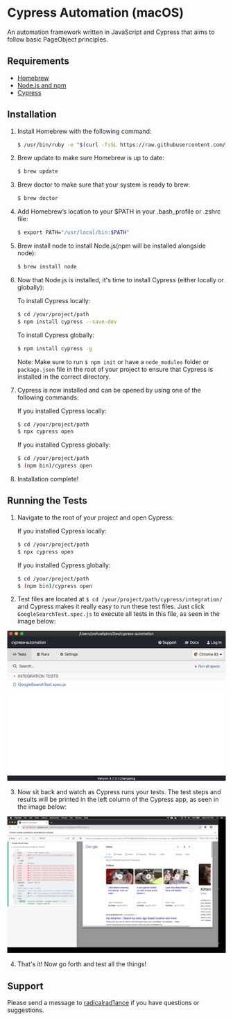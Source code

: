 # Cypress Automation (macOS)
An automation framework written in JavaScript and Cypress that aims to follow basic PageObject principles.

## Requirements
* [Homebrew](https://brew.sh/)
* [Node.js and npm](https://nodejs.org/en/)
* [Cypress](https://www.cypress.io/)

## Installation
1. Install Homebrew with the following command:

    ~~~ sh
    $ /usr/bin/ruby -e "$(curl -fsSL https://raw.githubusercontent.com/Homebrew/install/master/install)"
    ~~~

2. Brew update to make sure Homebrew is up to date:

    ~~~ sh
    $ brew update
    ~~~
    
3. Brew doctor to make sure that your system is ready to brew:

    ~~~ sh
    $ brew doctor
    ~~~

4. Add Homebrew’s location to your $PATH in your .bash_profile or .zshrc file:

    ~~~ sh
    $ export PATH="/usr/local/bin:$PATH"
    ~~~

5. Brew install node to install Node.js(npm will be installed alongside node):

    ~~~ sh
    $ brew install node
    ~~~

7. Now that Node.js is installed, it's time to install Cypress (either locally or globally):
    
    To install Cypress locally:
    ~~~ sh
    $ cd /your/project/path
    $ npm install cypress --save-dev
    ~~~
    
    To install Cypress globally:
    ~~~ sh
    $ npm install cypress -g
    ~~~
    
    Note: Make sure to run `$ npm init` or have a `node_modules` folder or `package.json` file in the root of your project to ensure that Cypress is installed in the correct directory.
    
8. Cypress is now installed and can be opened by using one of the following commands:
    
    If you installed Cypress locally:
    ~~~ sh
    $ cd /your/project/path
    $ npx cypress open
    ~~~
    
    If you installed Cypress globally:
    ~~~ sh
    $ cd /your/project/path
    $ (npm bin)/cypress open
    ~~~

9. Installation complete!

## Running the Tests

1. Navigate to the root of your project and open Cypress:

    If you installed Cypress locally:
    ~~~ sh
    $ cd /your/project/path
    $ npx cypress open
    ~~~
    
    If you installed Cypress globally:
    ~~~ sh
    $ cd /your/project/path
    $ (npm bin)/cypress open
    ~~~
    
2. Test files are located at `$ cd /your/project/path/cypress/integration/` and Cypress makes it really easy to run these test files. Just click `GoogleSearchTest.spec.js` to execute all tests in this file, as seen in the image below:

<p align="center">
  <img src="https://github.com/rad-1/cypress-automation/blob/master/readme/images/readme-one.png">
</p>

3. Now sit back and watch as Cypress runs your tests. The test steps and results will be printed in the left column of the Cypress app, as seen in the image below:


<p align="center">
  <img src="https://github.com/rad-1/cypress-automation/blob/master/readme/images/readme-two.png">
</p>

4. That's it! Now go forth and test all the things!

## Support
Please send a message to [radicalrad1ance](https://github.com/radicalrad1ance/) if you have questions or suggestions.
